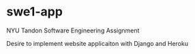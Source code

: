 # swe1-app
NYU Tandon Software Engineering Assignment

Desire to implement website applicaiton with Django and Heroku
